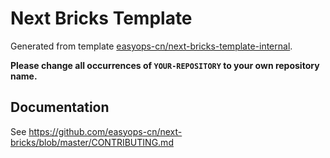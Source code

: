 # Next Bricks Template

<!-- Uncomment this section to show CI and coverage status.
[![CI Status](https://github.com/easyops-cn/YOUR-REPOSITORY/workflows/CI/badge.svg?event=push)](https://github.com/easyops-cn/YOUR-REPOSITORY/actions?query=workflow%3ACI)
[![codecov](https://codecov.io/github/easyops-cn/YOUR-REPOSITORY/branch/master/graph/badge.svg?token=XuXMnvvUSG)](https://codecov.io/github/easyops-cn/YOUR-REPOSITORY)
-->

Generated from template [easyops-cn/next-bricks-template-internal](https://github.com/easyops-cn/next-bricks-template-internal).

**Please change all occurrences of `YOUR-REPOSITORY` to your own repository name.**

## Documentation

See https://github.com/easyops-cn/next-bricks/blob/master/CONTRIBUTING.md

[easyops-cn/next-bricks-template]: https://github.com/easyops-cn/next-bricks-template
